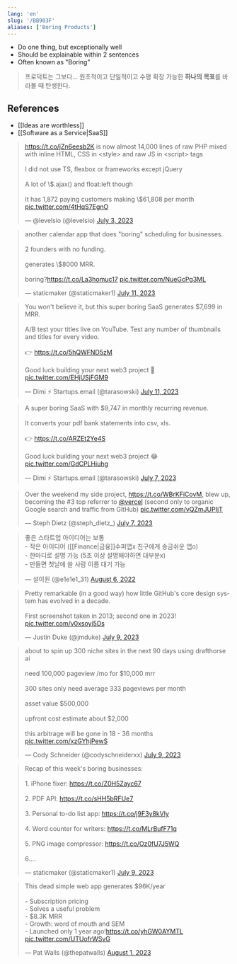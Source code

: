 ```yaml
---
lang: 'en'
slug: '/BB903F'
aliases: ['Boring Products']
---
```


- Do one thing, but exceptionally well
- Should be explainable within 2 sentences
- Often known as "Boring"

> 프로덕트는 그보다...
> 원초적이고 단일적이고 수평 확장 가능한 **하나의 목표**를 바라볼 때 탄생한다.

## References

- [[Ideas are worthless]]
- [[Software as a Service|SaaS]]

<blockquote class="twitter-tweet">
<p lang="en" dir="ltr">
<a href="https://t.co/jZn6eesb2K">https://t.co/jZn6eesb2K</a> is now almost 14,000 lines of raw PHP mixed with inline HTML, CSS in &lt;style&gt; and raw JS in &lt;script&gt; tags<br/><br/>I did not use TS, flexbox or frameworks except jQuery<br/><br/>A lot of \$.ajax() and float:left though<br/><br/>It has 1,872 paying customers making \$61,808 per month <a href="https://t.co/4tHqS7EgnO">pic.twitter.com/4tHqS7EgnO</a>
</p>
&mdash; @levelsio (@levelsio) <a href="https://twitter.com/levelsio/status/1675829733668319233?ref_src=twsrc%5Etfw">July 3, 2023</a>
</blockquote>

<blockquote class="twitter-tweet">
<p lang="en" dir="ltr">
another calendar app that does &quot;boring&quot; scheduling for businesses.<br/><br/>2 founders with no funding.<br/><br/>generates \$8000 MRR.<br/><br/>boring?<a href="https://t.co/La3homuc17">https://t.co/La3homuc17</a> <a href="https://t.co/NueGcPg3ML">pic.twitter.com/NueGcPg3ML</a>
</p>
&mdash; staticmaker (@staticmaker1) <a href="https://twitter.com/staticmaker1/status/1678591941309784065?ref_src=twsrc%5Etfw">July 11, 2023</a>
</blockquote>

<blockquote class="twitter-tweet">
<p lang="en" dir="ltr">
You won&#39;t believe it, but this super boring SaaS generates $7,699 in MRR.<br/><br/>A/B test your titles live on YouTube. Test any number of thumbnails and titles for every video.<br/><br/>👉 <a href="https://t.co/5hQWFND5zM">https://t.co/5hQWFND5zM</a><br/><br/>Good luck building your next web3 project 🤡 <a href="https://t.co/EHjUSjFGM9">pic.twitter.com/EHjUSjFGM9</a>
</p>
&mdash; Dimi ⚡ Startups.email (@tarasowski) <a href="https://twitter.com/tarasowski/status/1678651834985062400?ref_src=twsrc%5Etfw">July 11, 2023</a>
</blockquote>

<blockquote class="twitter-tweet">
<p lang="en" dir="ltr">
A super boring SaaS with $9,747 in monthly recurring revenue.<br/><br/>It converts your pdf bank statements into csv, xls.<br/><br/>👉 <a href="https://t.co/ARZEt2Ye4S">https://t.co/ARZEt2Ye4S</a><br/><br/>Good luck building your next web3 project 😂 <a href="https://t.co/GdCPLHiuhg">pic.twitter.com/GdCPLHiuhg</a>
</p>
&mdash; Dimi ⚡ Startups.email (@tarasowski) <a href="https://twitter.com/tarasowski/status/1677197503018532865?ref_src=twsrc%5Etfw">July 7, 2023</a>
</blockquote>

<blockquote class="twitter-tweet">
<p lang="en" dir="ltr">
Over the weekend my side project, <a href="https://t.co/WBrKFiCovM">https://t.co/WBrKFiCovM</a>, blew up, becoming the #3 top referrer to <a href="https://twitter.com/vercel?ref_src=twsrc%5Etfw">@vercel</a> (second only to organic Google search and traffic from GitHub) <a href="https://t.co/vQZmJUPIjT">pic.twitter.com/vQZmJUPIjT</a>
</p>
&mdash; Steph Dietz (@steph_dietz_) <a href="https://twitter.com/steph_dietz_/status/1677328530613444610?ref_src=twsrc%5Etfw">July 7, 2023</a>
</blockquote>

<blockquote class="twitter-tweet">
<p lang="ko" dir="ltr">
좋은 스타트업 아이디어는 보통 <br/>- 작은 아이디어 ([[Finance|금융]]수퍼앱x 친구에게 송금쉬운 앱o)
<br/>- 한마디로 설명 가능 (5초 이상 설명해야하면 대부분x)<br/>- 만들면 첫날에 쓸 사람 이름 대기 가능
</p>
&mdash; 설이원 (@e1e1e1_31) <a href="https://twitter.com/e1e1e1_31/status/1555809375712792576?ref_src=twsrc%5Etfw">August 6, 2022</a>
</blockquote>

<blockquote class="twitter-tweet">
<p lang="en" dir="ltr">
Pretty remarkable (in a good way) how little GitHub&#39;s core design system has evolved in a decade.<br/><br/>First screenshot taken in 2013; second one in 2023! <a href="https://t.co/v0xsoyi5Ds">pic.twitter.com/v0xsoyi5Ds</a>
</p>
&mdash; Justin Duke (@jmduke) <a href="https://twitter.com/jmduke/status/1678071544751464448?ref_src=twsrc%5Etfw">July 9, 2023</a>
</blockquote>

<blockquote class="twitter-tweet">
<p lang="en" dir="ltr">
about to spin up 300 niche sites in the next 90 days using drafthorse ai<br/><br/>need 100,000 pageview /mo for $10,000 mrr<br/><br/>300 sites only need average 333 pageviews per month<br/><br/>asset value $500,000<br/><br/>upfront cost estimate about $2,000<br/><br/>this arbitrage will be gone in 18 - 36 months <a href="https://t.co/xzGYhjPewS">pic.twitter.com/xzGYhjPewS</a>
</p>
&mdash; Cody Schneider (@codyschneiderxx) <a href="https://twitter.com/codyschneiderxx/status/1678056676807659521?ref_src=twsrc%5Etfw">July 9, 2023</a>
</blockquote>

<blockquote class="twitter-tweet">
<p lang="en" dir="ltr">
Recap of this week&#39;s boring businesses:<br/><br/>1. iPhone fixer: <a href="https://t.co/Z0H5Zayc67">https://t.co/Z0H5Zayc67</a><br/><br/>2. PDF API: <a href="https://t.co/sHH5bRFUe7">https://t.co/sHH5bRFUe7</a><br/><br/>3. Personal to-do list app: <a href="https://t.co/j9F3y8kVly">https://t.co/j9F3y8kVly</a><br/><br/>4. Word counter for writers: <a href="https://t.co/MLrBufF71q">https://t.co/MLrBufF71q</a><br/><br/>5. PNG image compressor: <a href="https://t.co/Oz0fU7J5WQ">https://t.co/Oz0fU7J5WQ</a><br/><br/>6.…
</p>
&mdash; staticmaker (@staticmaker1) <a href="https://twitter.com/staticmaker1/status/1677869159294844928?ref_src=twsrc%5Etfw">July 9, 2023</a>
</blockquote>

<blockquote class="twitter-tweet">
<p lang="en" dir="ltr">
This dead simple web app generates $96K/year<br/><br/>- Subscription pricing<br/>- Solves a useful problem<br/>- $8.3K MRR<br/>- Growth: word of mouth and SEM<br/>- Launched only 1 year ago!<a href="https://t.co/yhGW0AYMTL">https://t.co/yhGW0AYMTL</a> <a href="https://t.co/UTUofrWSvG">pic.twitter.com/UTUofrWSvG</a>
</p>
&mdash; Pat Walls (@thepatwalls) <a href="https://twitter.com/thepatwalls/status/1686420188953276416?ref_src=twsrc%5Etfw">August 1, 2023</a>
</blockquote>
